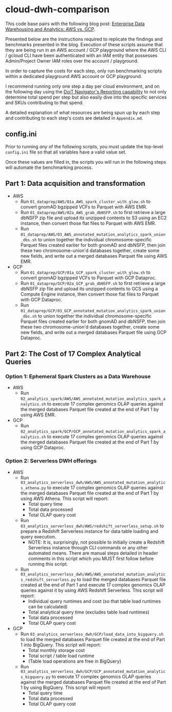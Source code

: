 # cloud-dwh-comparison
This code base pairs with the following blog post: [Enterprise Data Warehousing and Analytics: AWS vs. GCP](https://medium.com/p/acfc250c1096).

Presented below are the instructions required to replicate the findings and benchmarks presented in the blog. Execution of these scripts assume that they are being run in an AWS account / GCP playground where the AWS CLI / gcloud CLI have been authenticated with an IAM entity that possesses Admin/Project Owner IAM roles over the account / playground.

In order to capture the costs for each step, only run benchmarking scripts within a dedicated playground AWS account or GCP playground.

I recommend running only one step a day per cloud environment, and on the following day using the [DoiT Navigator's Reporting capability](https://help.doit.com/docs/cloud-analytics/reports) to not only determine total spend per step but also easily dive into the specific services and SKUs contributing to that spend.

A detailed explanation of what resources are being spun up by each step and contributing to each step's costs are detailed in `Appendix.md`.


## config.ini

Prior to running *any* of the following scripts, you must update the top-level `config.ini` file so that all variables have a valid value set.

Once these values are filled in, the scripts you will run in the following steps will automate the benchmarking process.

## Part 1: Data acquisition and transformation

* AWS
  * Run `01_dataprep/AWS/01a_AWS_spark_cluster_with_glow.sh` to convert gnomAD bgzipped VCFs to Parquet with AWS EMR.
  * Run `01_dataprep/AWS/02a_AWS_grab_dbNSFP.sh` to first retrieve a large dbNSFP zip file and upload its unzipped contents to S3 using an EC2 instance, then convert those flat files to Parquet with AWS EMR.
  * Run `01_dataprep/AWS/03_AWS_annotated_mutation_analytics_spark_union_dbs.sh` to union together the individual chromosome-specific Parquet files created earlier for both gnomAD and dbNSFP, then join these two chromosome-union'd databases together, create some new fields, and write out a merged databases Parquet file using AWS EMR.
* GCP
  * Run `01_dataprep/GCP/01a_GCP_spark_cluster_with_glow.sh` to convert gnomAD bgzipped VCFs to Parquet with GCP Dataproc.
  * Run `01_dataprep/GCP/02a_GCP_grab_dbNSFP.sh` to first retrieve a large dbNSFP zip file and upload its unzipped contents to GCS using a Compute Engine instance, then convert those flat files to Parquet with GCP Dataproc.
  * Run `01_dataprep/GCP/03_GCP_annotated_mutation_analytics_spark_union_dbs.sh` to union together the individual chromosome-specific Parquet files created earlier for both gnomAD and dbNSFP, then join these two chromosome-union'd databases together, create some new fields, and write out a merged databases Parquet file using GCP Dataproc.

## Part 2: The Cost of 17 Complex Analytical Queries
### Option 1: Ephemeral Spark Clusters as a Data Warehouse

* AWS
  * Run `02_analytics_spark/AWS/AWS_annotated_mutation_analytics_spark_analytics.sh` to execute 17 complex genomics OLAP queries against the merged databases Parquet file created at the end of Part 1 by using AWS EMR.
* GCP
  * Run `02_analytics_spark/GCP/GCP_annotated_mutation_analytics_spark_analytics.sh` to execute 17 complex genomics OLAP queries against the merged databases Parquet file created at the end of Part 1 by using GCP Dataproc.

### Option 2: Serverless DWH offerings

* AWS
  * Run `03_analytics_serverless_dwh/AWS/AWS_annotated_mutation_analytics_athena.py` to execute 17 complex genomics OLAP queries against the merged databases Parquet file created at the end of Part 1 by using AWS Athena. This script will report:
    * Total query time
    * Total data processed
    * Total OLAP query cost
  * Run `03_analytics_serverless_dwh/AWS/redshift_serverless_setup.sh` to prepare a Redshift Serverless instance for data table loading and query execution.
    * NOTE: It is, surprisingly, not possible to initially create a Redshift Serverless instance through CLI commands or any other automated means. There are manual steps detailed in header comments in this script which you MUST first follow before running this script.
  * Run `03_analytics_serverless_dwh/AWS/AWS_annotated_mutation_analytics_redshift_serverless.py` to load the merged databases Parquet file created at the end of Part 1 and execute 17 complex genomics OLAP queries against it by using AWS Redshift Serverless. This script will report:
    * Individual query runtimes and cost (so that table load runtimes can be calculated)
    * Total analytical query time (excludes table load runtimes)
    * Total data processed
    * Total OLAP query cost
* GCP
  * Run `03_analytics_serverless_dwh/GCP/load_data_into_bigquery.sh` to load the merged databases Parquet file created at the end of Part 1 into BigQuery. This script will report:
    * Total monthly storage cost
    * Total script / table load runtime
    * (Table load operations are free in BigQuery)
  * Run `03_analytics_serverless_dwh/GCP/GCP_annotated_mutation_analytics_bigquery.py` to execute 17 complex genomics OLAP queries against the merged databases Parquet file created at the end of Part 1 by using BigQuery. This script will report:
    * Total query time
    * Total data processed
    * Total OLAP query cost